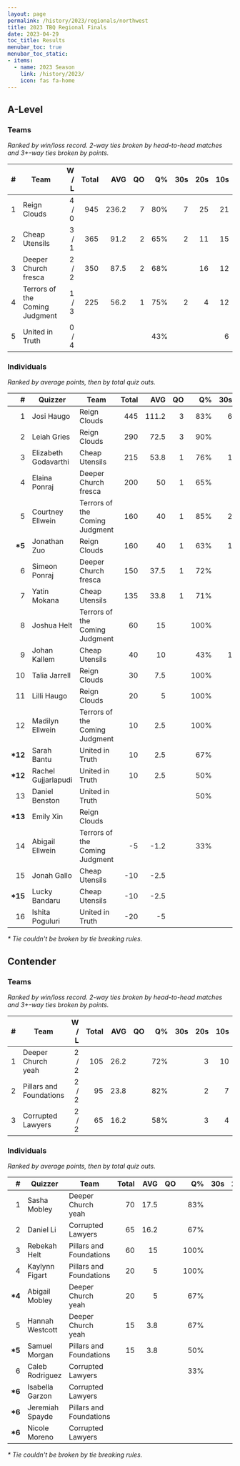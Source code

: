 ```yaml
---
layout: page
permalink: /history/2023/regionals/northwest
title: 2023 TBQ Regional Finals
date: 2023-04-29
toc_title: Results
menubar_toc: true
menubar_toc_static:
- items:
  - name: 2023 Season
    link: /history/2023/
    icon: fas fa-home
---
```


## A-Level
### Teams

*Ranked by win/loss record. 2-way ties broken by head-to-head matches and 3+-way ties broken by points.*

|    # | Team                           | W / L | Total |   AVG |   QO |   Q% |  30s |  20s |  10s |
| ---: | ------------------------------ | ----: | ----: | ----: | ---: | ---: | ---: | ---: | ---: |
|    1 | Reign Clouds                   | 4 / 0 |   945 | 236.2 |    7 |  80% |    7 |   25 |   21 |
|    2 | Cheap Utensils                 | 3 / 1 |   365 |  91.2 |    2 |  65% |    2 |   11 |   15 |
|    3 | Deeper Church fresca           | 2 / 2 |   350 |  87.5 |    2 |  68% |      |   16 |   12 |
|    4 | Terrors of the Coming Judgment | 1 / 3 |   225 |  56.2 |    1 |  75% |    2 |    4 |   12 |
|    5 | United in Truth                | 0 / 4 |       |       |      |  43% |      |      |    6 |

### Individuals

*Ranked by average points, then by total quiz outs.*

|        # | Quizzer              | Team                           | Total |   AVG |   QO |   Q% |  30s |  20s |  10s |
| -------: | -------------------- | ------------------------------ | ----: | ----: | ---: | ---: | ---: | ---: | ---: |
|        1 | Josi Haugo           | Reign Clouds                   |   445 | 111.2 |    3 |  83% |    6 |   12 |    1 |
|        2 | Leiah Gries          | Reign Clouds                   |   290 |  72.5 |    3 |  90% |      |    6 |   13 |
|        3 | Elizabeth Godavarthi | Cheap Utensils                 |   215 |  53.8 |    1 |  76% |    1 |    7 |    5 |
|        4 | Elaina Ponraj        | Deeper Church fresca           |   200 |    50 |    1 |  65% |      |   13 |    2 |
|        5 | Courtney Ellwein     | Terrors of the Coming Judgment |   160 |    40 |    1 |  85% |    2 |    1 |    8 |
|  **\*5** | Jonathan Zuo         | Reign Clouds                   |   160 |    40 |    1 |  63% |    1 |    5 |    6 |
|        6 | Simeon Ponraj        | Deeper Church fresca           |   150 |  37.5 |    1 |  72% |      |    3 |   10 |
|        7 | Yatin Mokana         | Cheap Utensils                 |   135 |  33.8 |    1 |  71% |      |    3 |    9 |
|        8 | Joshua Helt          | Terrors of the Coming Judgment |    60 |    15 |      | 100% |      |    2 |    2 |
|        9 | Johan Kallem         | Cheap Utensils                 |    40 |    10 |      |  43% |    1 |    1 |    1 |
|       10 | Talia Jarrell        | Reign Clouds                   |    30 |   7.5 |      | 100% |      |    1 |    1 |
|       11 | Lilli Haugo          | Reign Clouds                   |    20 |     5 |      | 100% |      |    1 |      |
|       12 | Madilyn Ellwein      | Terrors of the Coming Judgment |    10 |   2.5 |      | 100% |      |      |    1 |
| **\*12** | Sarah Bantu          | United in Truth                |    10 |   2.5 |      |  67% |      |      |    2 |
| **\*12** | Rachel Gujjarlapudi  | United in Truth                |    10 |   2.5 |      |  50% |      |      |    3 |
|       13 | Daniel Benston       | United in Truth                |       |       |      |  50% |      |      |    1 |
| **\*13** | Emily Xin            | Reign Clouds                   |       |       |      |      |      |      |      |
|       14 | Abigail Ellwein      | Terrors of the Coming Judgment |    -5 |  -1.2 |      |  33% |      |    1 |    1 |
|       15 | Jonah Gallo          | Cheap Utensils                 |   -10 |  -2.5 |      |      |      |      |      |
| **\*15** | Lucky Bandaru        | Cheap Utensils                 |   -10 |  -2.5 |      |      |      |      |      |
|       16 | Ishita Poguluri      | United in Truth                |   -20 |    -5 |      |      |      |      |      |

*\* Tie couldn't be broken by tie breaking rules.*
## Contender
### Teams

*Ranked by win/loss record. 2-way ties broken by head-to-head matches and 3+-way ties broken by points.*

|    # | Team                    | W / L | Total |  AVG |   QO |   Q% |  30s |  20s |  10s |
| ---: | ----------------------- | ----: | ----: | ---: | ---: | ---: | ---: | ---: | ---: |
|    1 | Deeper Church yeah      | 2 / 2 |   105 | 26.2 |      |  72% |      |    3 |   10 |
|    2 | Pillars and Foundations | 2 / 2 |    95 | 23.8 |      |  82% |      |    2 |    7 |
|    3 | Corrupted Lawyers       | 2 / 2 |    65 | 16.2 |      |  58% |      |    3 |    4 |

### Individuals

*Ranked by average points, then by total quiz outs.*

|       # | Quizzer         | Team                    | Total |  AVG |   QO |   Q% |  30s |  20s |  10s |
| ------: | --------------- | ----------------------- | ----: | ---: | ---: | ---: | ---: | ---: | ---: |
|       1 | Sasha Mobley    | Deeper Church yeah      |    70 | 17.5 |      |  83% |      |    3 |    2 |
|       2 | Daniel Li       | Corrupted Lawyers       |    65 | 16.2 |      |  67% |      |    2 |    4 |
|       3 | Rebekah Helt    | Pillars and Foundations |    60 |   15 |      | 100% |      |    1 |    4 |
|       4 | Kaylynn Figart  | Pillars and Foundations |    20 |    5 |      | 100% |      |      |    2 |
| **\*4** | Abigail Mobley  | Deeper Church yeah      |    20 |    5 |      |  67% |      |      |    6 |
|       5 | Hannah Westcott | Deeper Church yeah      |    15 |  3.8 |      |  67% |      |      |    2 |
| **\*5** | Samuel Morgan   | Pillars and Foundations |    15 |  3.8 |      |  50% |      |    1 |    1 |
|       6 | Caleb Rodriguez | Corrupted Lawyers       |       |      |      |  33% |      |    1 |      |
| **\*6** | Isabella Garzon | Corrupted Lawyers       |       |      |      |      |      |      |      |
| **\*6** | Jeremiah Spayde | Pillars and Foundations |       |      |      |      |      |      |      |
| **\*6** | Nicole Moreno   | Corrupted Lawyers       |       |      |      |      |      |      |      |

*\* Tie couldn't be broken by tie breaking rules.*

